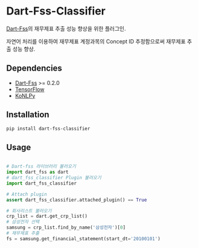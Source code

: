 # Dart-Fss-Classifier

[Dart-Fss](https://github.com/josw123/dart-fss)의 재무제표 추출 성능 향상을 위한 플러그인.

자연어 처리를 이용하여 재무제표 계정과목의 Concept ID 추정함으로써 재무제표 추출 성능 향상. 

## Dependencies

-   [Dart-Fss](https://github.com/josw123/dart-fss) >= 0.2.0
-   [TensorFlow](https://www.tensorflow.org)
-   [KoNLPy](http://konlpy.org/en/latest/)

## Installation

```bash
pip install dart-fss-classifier
```

## Usage

```python

# Dart-fss 라이브러리 불러오기
import dart_fss as dart
# dart_fss_classifier Plugin 불러오기
import dart_fss_classifier

# Attach plugin
assert dart_fss_classifier.attached_plugin() == True

# 회사리스트 불러오기
crp_list = dart.get_crp_list()
# 삼성전자 선택
samsung = crp_list.find_by_name('삼성전자')[0]
# 재무제표 추출
fs = samsung.get_financial_statement(start_dt='20100101')
```
